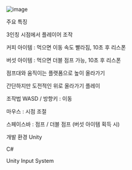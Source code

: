 ![image](https://github.com/user-attachments/assets/09e2ad60-cfa7-40df-b668-885180e97ce1)

주요 특징

3인칭 시점에서 플레이어 조작

커피 아이템 : 먹으면 이동 속도 빨라짐, 10초 후 리스폰

버섯 아이템 : 먹으면 더블 점프 가능, 10초 후 리스폰

점프대와 움직이는 플랫폼으로 높이 올라가기

간단하지만 도전적인 위로 올라가기 플레이

조작법
WASD / 방향키 : 이동

마우스 : 시점 조절

스페이스바 : 점프 / 더블 점프 (버섯 아이템 획득 시)

개발 환경
Unity

C#

Unity Input System
